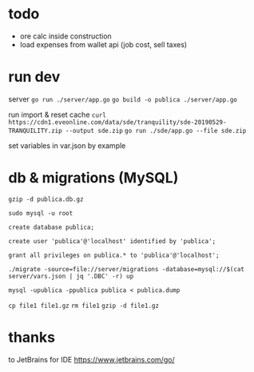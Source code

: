 # todo

- ore calc inside construction
- load expenses from wallet api (job cost, sell taxes)

# run dev
server
`go run ./server/app.go`
`go build -o publica ./server/app.go`

run import & reset cache
`curl https://cdn1.eveonline.com/data/sde/tranquility/sde-20190529-TRANQUILITY.zip --output sde.zip`
`go run ./sde/app.go --file sde.zip`

set variables in var.json by example

# db & migrations (MySQL)

`gzip -d publica.db.gz`

`sudo mysql -u root`

`create database publica;`

`create user 'publica'@'localhost' identified by 'publica';`

`grant all privileges on publica.* to 'publica'@'localhost';`

`./migrate -source=file://server/migrations -database=mysql://$(cat server/vars.json | jq '.DBC' -r) up`

`mysql -upublica -ppublica publica < publica.dump`

`cp file1 file1.gz`
`rm file1`
`gzip -d file1.gz`

# thanks

to JetBrains for IDE
https://www.jetbrains.com/go/
